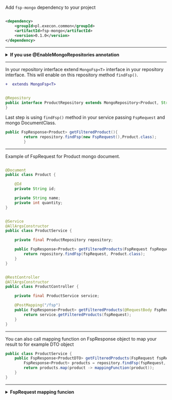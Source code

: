 Add `fsp-mongo` dependency to your project

```xml

<dependency>
    <groupId>pl.execon.common</groupId>
    <artifactId>fsp-mongo</artifactId>
    <version>0.1.0</version>
</dependency>
```

---

<details>
<summary><b>If you use @EnableMongoRepositories annotation</b></summary>

[`@EnableMongoRepositories`](https://docs.spring.io/spring-data/mongodb/docs/current/api/org/springframework/data/mongodb/repository/config/EnableMongoRepositories.html) &larr; spring docs


Add `"pl.execon.fsp.*"` to `basePackages`

```diff
@EnableMongoRepositories(basePackages = {
        "your.repository.path",
+        "pl.execon.fsp.*"
})
```

</details>

---

In your repository interface extend `MongoFsp<T>` interface in your repository interface. This will enable on this
repository method `findFsp()`.

```diff
+  extends MongoFsp<T>
```

```java

@Repository
public interface ProductRepository extends MongoRepository<Product, String>, MongoFsp<Product> {
}
```

Last step is using `findFsp()` method in your service passing `FspRequest` and mongo DocumentClass.

```java
public FspResponse<Product> getFilteredProduct(){
        return repository.findFsp(new FspRequest(),Product.class);
        }
```

---
Example of FspRequest for Product mongo document.

```java

@Document
public class Product {

    @Id
    private String id;

    private String name;
    private int quantity;
}    
```

```java

@Service
@AllArgsConstructor
public class ProductService {

    private final ProductRepository repository;

    public FspResponse<Product> getFilteredProducts(FspRequest fspRequest) {
        return repository.findFsp(fspRequest, Product.class);
    }
}
```

```java

@RestController
@AllArgsConstructor
public class ProductController {

    private final ProductService service;

    @PostMapping("/fsp")
    public FspResponse<Product> getFilteredProducts(@RequestBody FspRequest fspRequest) {
        return service.getFilteredProducts(fspRequest);
    }
}
```

---
You can also call mapping function on FspResponse object to map your result to for example DTO object

```java
public class ProductService {
    public FspResponse<ProductDTO> getFilteredProducts(FspRequest fspRequest) {
        FspResponse<Product> products = repository.findFsp(fspRequest, Product.class);
        return products.map(product -> mappingFunction(product));
    }
}
```

---

<details>
<summary><b>FspRequest mapping funcion</b></summary>

You can also call mapping function on FspResponse object to map your result to for example DTO object

```java
public class ProductService {
    public FspResponse<ProductDTO> getFilteredProducts(FspRequest fspRequest) {
        FspResponse<Product> products = repository.findFsp(fspRequest, Product.class);
        return products.map(product -> mappingFunction(product));
    }
}
```

</details>
